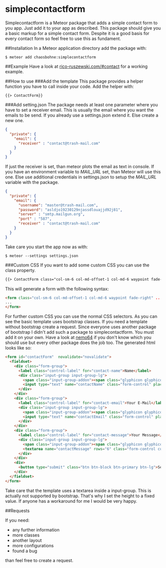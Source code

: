 # simplecontactform

Simplecontactform is a Meteor package that adds a simple contact form to you app. Just add it to your app as described. This package should give you a basic markup for a simple contact form. Despite it is a good basis for every contact form so feel free to use this as fundament.

##Installation
In a Meteor application directory add the package with:
    
    $ meteor add chaosbohne:simplecontactform
    
##Example
Have a look at [rico-ruszewski.com/#contact](http://rico-ruszewski.com/#contact) for a working example.
    
##How to use
###Add the template
This package provides a helper function you have to call inside your code.
Add the helper with:

    {{> ContactForm}}
    
###Add setting.json
The package needs at least one parameter where you have to set a receiver email. This is usually the email where you want the emails to be send. If you already use a settings.json extend it. Else create a new one.

```JSON
{
  "private": {
    "email": {
      "receiver" : "contact@trash-mail.com"
    }  
  }
}
```

If just the receiver is set, than meteor plots the email as text in console. If you have an environment variable to _MAIL\_URL_ set, than Meteor will use this one. Else use additional credentials in settings.json to setup the _MAIL\_URL_ variable with the package.

```JSON
{
  "private": {
    "email": {
      "username": "master@trash-mail.com",
      "password": "asldjo19230129njassdlouajjd92j81",
      "server" : "smtp.mailgun.org",
      "port" : "587",
      "receiver" : "contact@trash-mail.com"
    }  
  }
}
```

Take care you start the app now as with:

    $ meteor --settings settings.json
 
###Custom CSS
If you want to add some custom CSS you can use the class property.

```HTML
{{> ContactForm class="col-sm-6 col-md-offset-1 col-md-6 waypoint fade-right"}}
```    
   
This will generate a form with the following syntax:

```HTML
<form class="col-sm-6 col-md-offset-1 col-md-6 waypoint fade-right" ...>
...
</form>
```

For further custom CSS you can use the normal CSS selectors. As you can see the basic template uses bootstrap classes. If you need a template without bootstrap create a request. Since everyone uses another package of bootstrap I didn't add such a package to simplecontactform. You must add it on your own. Have a look at [nemo64](https://github.com/Nemo64/meteor-bootstrap)  if you don't know which you should use but every other package does the job too. The generated html looks like so:

```HTML
<form id="contactForm"  novalidate="novalidate">
  <fieldset>
    <div class="form-group">
      <label class="control-label" for="contact-name">Name</label>
      <div class="input-group input-group-lg">
        <span class="input-group-addon"><span class="glyphicon glyphicon-user glyph-color"></span></span>
        <input type="text" name="contactName" class="form-control" placeholder="Your name" required="" data-schema-key="contactName" maxlength="50">
      </div>        
    </div>
    <div class="form-group">
      <label class="control-label" for="contact-email">Your E-Mail</label>
      <div class="input-group input-group-lg">
        <span class="input-group-addon"><span class="glyphicon glyphicon-envelope glyph-color"></span></span>
        <input type="text" name="contactEmail" class="form-control" placeholder="Your email" required="" data-schema-key="contactEmail">    
      </div> 
    </div>   
    <div class="form-group">
      <label class="control-label" for="contact-message">Your Message</label>
      <div class="input-group input-group-lg">
        <span class="input-group-addon"><span class="glyphicon glyphicon-comment glyph-color"></span></span>
        <textarea name="contactMessage" rows="6" class="form-control custom-control" placeholder="Your message" required="" data-schema-key="contactMessage" maxlength="1000"></textarea>    
      </div>  
    </div> 
    <div>
      <button type="submit" class="btn btn-block btn-primary btn-lg">Send Message</button>
    </div>
  </fieldset>
</form>
```

Take care that the template uses a textarea inside a input-group. This is actually not supported by bootstrap. That's why I set the height to a fixed value. If anyone has a workaround for me I would be very happy.

##Requests

If you need:

 - any further information
 - more classes
 - another layout
 - more configurations
 - found a bug

than feel free to create a request.

